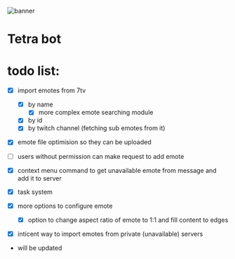 ![banner](https://i.imgur.com/mjhd6j9.png)

# Tetra bot

# todo list:

- [x] import emotes from 7tv
  - [x] by name
    - [x] more complex emote searching module
  - [x] by id
  - [x] by twitch channel (fetching sub emotes from it)
- [x] emote file optimision so they can be uploaded
- [ ] users without permission can make request to add emote
- [x] context menu command to get unavailable emote from message and add it to server
- [x] task system
- [x] more options to configure emote

  - [x] option to change aspect ratio of emote to 1:1 and fill content to edges

- [x] inticent way to import emotes from private (unavailable) servers


- will be updated

